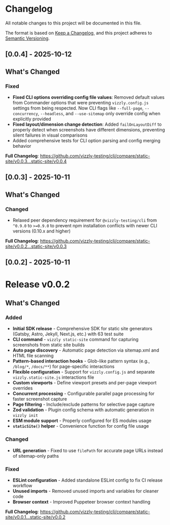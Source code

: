 # Changelog

All notable changes to this project will be documented in this file.

The format is based on [Keep a Changelog](https://keepachangelog.com/en/1.0.0/),
and this project adheres to [Semantic Versioning](https://semver.org/spec/v2.0.0.html).

## [0.0.4] - 2025-10-12

## What's Changed

### Fixed
- **Fixed CLI options overriding config file values**: Removed default values from Commander options that were preventing `vizzly.config.js` settings from being respected. Now CLI flags like `--full-page`, `--concurrency`, `--headless`, and `--use-sitemap` only override config when explicitly provided
- **Fixed layout/dimension change detection**: Added `failOnLayoutDiff` to properly detect when screenshots have different dimensions, preventing silent failures in visual comparisons
- Added comprehensive tests for CLI option parsing and config merging behavior

**Full Changelog**: https://github.com/vizzly-testing/cli/compare/static-site/v0.0.3...static-site/v0.0.4

## [0.0.3] - 2025-10-11

## What's Changed

### Changed
- Relaxed peer dependency requirement for `@vizzly-testing/cli` from `^0.9.0` to `>=0.9.0` to prevent npm installation conflicts with newer CLI versions (0.10.x and higher)

**Full Changelog**: https://github.com/vizzly-testing/cli/compare/static-site/v0.0.2...static-site/v0.0.3

## [0.0.2] - 2025-10-11

# Release v0.0.2

## What's Changed

### Added
- **Initial SDK release** - Comprehensive SDK for static site generators (Gatsby, Astro, Jekyll, Next.js, etc.) with 63 test suite
- **CLI command** - `vizzly static-site` command for capturing screenshots from static site builds
- **Auto page discovery** - Automatic page detection via sitemap.xml and HTML file scanning
- **Pattern-based interaction hooks** - Glob-like pattern syntax (e.g., `/blog/*`, `/docs/**`) for page-specific interactions
- **Flexible configuration** - Support for `vizzly.config.js` and separate `vizzly.static-site.js` interactions file
- **Custom viewports** - Define viewport presets and per-page viewport overrides
- **Concurrent processing** - Configurable parallel page processing for faster screenshot capture
- **Page filtering** - Include/exclude patterns for selective page capture
- **Zod validation** - Plugin config schema with automatic generation in `vizzly init`
- **ESM module support** - Properly configured for ES modules usage
- **`staticSite()` helper** - Convenience function for config file usage

### Changed
- **URL generation** - Fixed to use `filePath` for accurate page URLs instead of sitemap-only paths

### Fixed
- **ESLint configuration** - Added standalone ESLint config to fix CI release workflow
- **Unused imports** - Removed unused imports and variables for cleaner code
- **Browser context** - Improved Puppeteer browser context handling

**Full Changelog**: https://github.com/vizzly-testing/cli/compare/static-site/v0.0.1...static-site/v0.0.2
